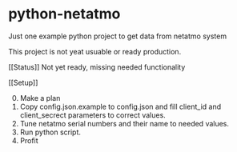 # python-netatmo
Just one example python project to get data from netatmo system

This project is not yeat usuable or ready production.

[[Status]]
Not yet ready, missing needed functionality

[[Setup]]

0. Make a plan
1. Copy config.json.example to config.json and fill client_id and client_secrect parameters to correct values.
2. Tune netatmo serial numbers and their name to needed values.
3. Run python script.
4. Profit
